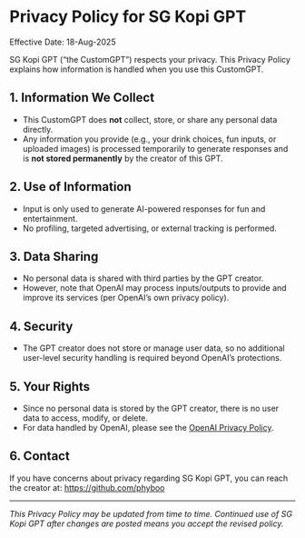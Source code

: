 # Privacy Policy for SG Kopi GPT

Effective Date: 18-Aug-2025

SG Kopi GPT (“the CustomGPT”) respects your privacy. This Privacy Policy explains how information is handled when you use this CustomGPT.

## 1. Information We Collect
- This CustomGPT does **not** collect, store, or share any personal data directly.
- Any information you provide (e.g., your drink choices, fun inputs, or uploaded images) is processed temporarily to generate responses and is **not stored permanently** by the creator of this GPT.

## 2. Use of Information
- Input is only used to generate AI-powered responses for fun and entertainment.
- No profiling, targeted advertising, or external tracking is performed.

## 3. Data Sharing
- No personal data is shared with third parties by the GPT creator.
- However, note that OpenAI may process inputs/outputs to provide and improve its services (per OpenAI’s own privacy policy).

## 4. Security
- The GPT creator does not store or manage user data, so no additional user-level security handling is required beyond OpenAI’s protections.

## 5. Your Rights
- Since no personal data is stored by the GPT creator, there is no user data to access, modify, or delete.
- For data handled by OpenAI, please see the [OpenAI Privacy Policy](https://openai.com/policies/privacy-policy).

## 6. Contact
If you have concerns about privacy regarding SG Kopi GPT, you can reach the creator at: https://github.com/phyboo

---

*This Privacy Policy may be updated from time to time. Continued use of SG Kopi GPT after changes are posted means you accept the revised policy.*

